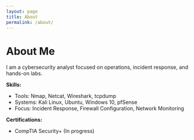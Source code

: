 ```yaml
---
layout: page
title: About
permalink: /about/
---
```


# About Me

I am a cybersecurity analyst focused on operations, incident response, and hands-on labs.  

**Skills:**  
- Tools: Nmap, Netcat, Wireshark, tcpdump  
- Systems: Kali Linux, Ubuntu, Windows 10, pfSense  
- Focus: Incident Response, Firewall Configuration, Network Monitoring  

**Certifications:**  
- CompTIA Security+ (In progress)  
